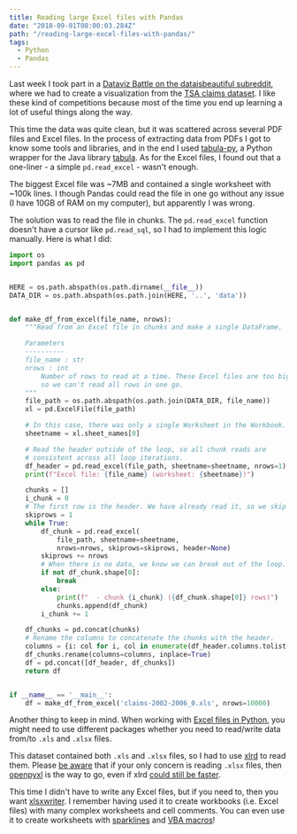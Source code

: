 ```yaml
---
title: Reading large Excel files with Pandas
date: "2018-09-01T08:00:03.284Z"
path: "/reading-large-excel-files-with-pandas/"
tags:
  - Python
  - Pandas
---
```


Last week I took part in a [Dataviz Battle on the dataisbeautiful subreddit](https://www.reddit.com/r/dataisbeautiful/comments/950j3n/battle_dataviz_battle_for_the_month_of_august/), where we had to create a visualization from the [TSA claims dataset](https://www.dhs.gov/tsa-claims-data). I like these kind of competitions because most of the time you end up learning a lot of useful things along the way.

This time the data was quite clean, but it was scattered across several PDF files and Excel files. In the process of extracting data from PDFs I got to know some tools and libraries, and in the end I used [tabula-py](https://github.com/chezou/tabula-py), a Python wrapper for the Java library [tabula](https://tabula.technology/). As for the Excel files, I found out that a one-liner - a simple `pd.read_excel` - wasn't enough.

The biggest Excel file was ~7MB and contained a single worksheet with ~100k lines. I though Pandas could read the file in one go without any issue (I have 10GB of RAM on my computer), but apparently I was wrong.

The solution was to read the file in chunks. The `pd.read_excel` function doesn't have a cursor like `pd.read_sql`, so I had to implement this logic manually. Here is what I did:

```python
import os
import pandas as pd


HERE = os.path.abspath(os.path.dirname(__file__))
DATA_DIR = os.path.abspath(os.path.join(HERE, '..', 'data'))


def make_df_from_excel(file_name, nrows):
    """Read from an Excel file in chunks and make a single DataFrame.

    Parameters
    ----------
    file_name : str
    nrows : int
        Number of rows to read at a time. These Excel files are too big,
        so we can't read all rows in one go.
    """
    file_path = os.path.abspath(os.path.join(DATA_DIR, file_name))
    xl = pd.ExcelFile(file_path)

    # In this case, there was only a single Worksheet in the Workbook.
    sheetname = xl.sheet_names[0]

    # Read the header outside of the loop, so all chunk reads are
    # consistent across all loop iterations.
    df_header = pd.read_excel(file_path, sheetname=sheetname, nrows=1)
    print(f"Excel file: {file_name} (worksheet: {sheetname})")

    chunks = []
    i_chunk = 0
    # The first row is the header. We have already read it, so we skip it.
    skiprows = 1
    while True:
        df_chunk = pd.read_excel(
            file_path, sheetname=sheetname,
            nrows=nrows, skiprows=skiprows, header=None)
        skiprows += nrows
        # When there is no data, we know we can break out of the loop.
        if not df_chunk.shape[0]:
            break
        else:
            print(f"  - chunk {i_chunk} ({df_chunk.shape[0]} rows)")
            chunks.append(df_chunk)
        i_chunk += 1

    df_chunks = pd.concat(chunks)
    # Rename the columns to concatenate the chunks with the header.
    columns = {i: col for i, col in enumerate(df_header.columns.tolist())}
    df_chunks.rename(columns=columns, inplace=True)
    df = pd.concat([df_header, df_chunks])
    return df


if __name__ == '__main__':
    df = make_df_from_excel('claims-2002-2006_0.xls', nrows=10000)
```

Another thing to keep in mind. When working with [Excel files in Python](http://www.python-excel.org/), you might need to use different packages whether you need to read/write data from/to `.xls` and `.xlsx` files.

This dataset contained both `.xls` and `.xlsx` files, so I had to use [xlrd](https://github.com/python-excel/xlrd) to read them. Please [be aware](https://groups.google.com/forum/#!msg/python-excel/P6TjJgFVjMI/g8d0eWxTBQAJ) that if your only concern is reading `.xlsx` files, then [openpyxl](https://openpyxl.readthedocs.io/en/stable/) is the way to go, even if xlrd [could still be faster](https://stackoverflow.com/questions/35823835/reading-excel-file-is-magnitudes-slower-using-openpyxl-compared-to-xlrd).

This time I didn't have to write any Excel files, but if you need to, then you want [xlsxwriter](https://xlsxwriter.readthedocs.io/). I remember having used it to create workbooks (i.e. Excel files) with many complex worksheets and cell comments. You can even use it to create worksheets with [sparklines](https://xlsxwriter.readthedocs.io/working_with_sparklines.html) and [VBA macros](https://xlsxwriter.readthedocs.io/working_with_macros.html)!

